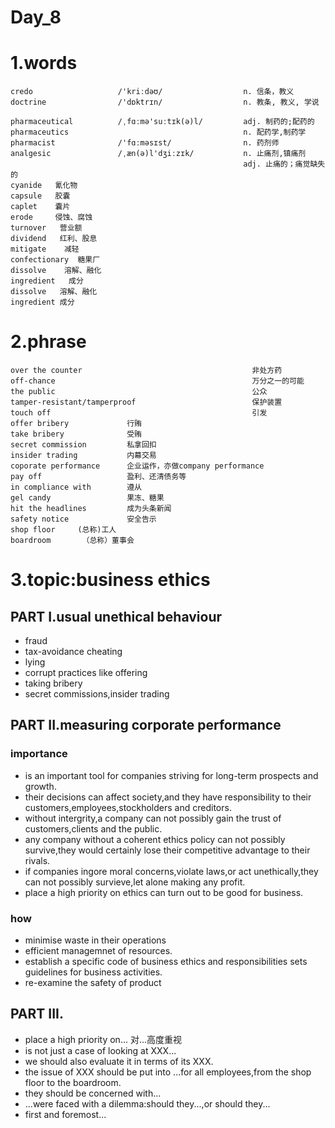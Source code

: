 # Day_8
# 1.words
    credo                   /'kriːdəʊ/                  n. 信条，教义                    
    doctrine                /'dɒktrɪn/                  n. 教条, 教义, 学说
    
    pharmaceutical          /ˌfɑːmə'suːtɪk(ə)l/         adj. 制药的;配药的
    pharmaceutics                                       n. 配药学,制药学
    pharmacist              /'fɑːməsɪst/                n. 药剂师
    analgesic               /ˌæn(ə)l'dʒiːzɪk/           n. 止痛剂,镇痛剂
                                                        adj. 止痛的；痛觉缺失的
    cyanide   氰化物
    capsule   胶囊
    caplet    囊片
    erode     侵蚀、腐蚀
    turnover   营业额
    dividend   红利、股息
    mitigate    减轻
    confectionary  糖果厂
    dissolve    溶解、融化
    ingredient   成分
    dissolve   溶解、融化
    ingredient 成分
   

# 2.phrase
    over the counter                                      非处方药
    off-chance                                            万分之一的可能
    the public                                            公众
    tamper-resistant/tamperproof                          保护装置
    touch off                                             引发
    offer bribery             行贿
    take bribery              受贿
    secret commission         私拿回扣
    insider trading           内幕交易
    coporate performance      企业运作，亦做company performance
    pay off                   盈利、还清债务等
    in compliance with        遵从
    gel candy                 果冻、糖果
    hit the headlines         成为头条新闻
    safety notice             安全告示
    shop floor     (总称)工人
    boardroom       （总称）董事会

# 3.topic:business ethics
## PART I.usual unethical behaviour
- fraud
- tax-avoidance cheating
- lying
- corrupt practices like offering
- taking bribery
- secret commissions,insider trading

## PART II.measuring corporate performance
### importance
- is an important tool for companies striving for long-term prospects and growth.
- their decisions can affect society,and they have responsibility to their 
customers,employees,stockholders and creditors.
- without intergrity,a company can not possibly gain the trust of 
customers,clients and the public.
- any company without a coherent ethics policy can not possibly survive,they
would certainly lose their competitive advantage to their rivals.
- if companies ingore moral concerns,violate laws,or act unethically,they can 
not possibly survieve,let alone making any profit.
- place a high priority on ethics can turn out to be good for business.

### how
- minimise waste in their operations 
- efficient managemnet of resources.
- establish a specific code of business ethics and responsibilities sets 
guidelines for business activities.
- re-examine the safety of product

## PART III.
- place a high priority on...   对...高度重视
- is not just a case of looking at XXX...
- we should also evaluate it in terms of its XXX.
- the issue of XXX should be put into ...for all employees,from the shop floor to the boardroom.
- they should be concerned with...
- ...were faced with a dilemma:should they...,or should they...
- first and foremost...























































